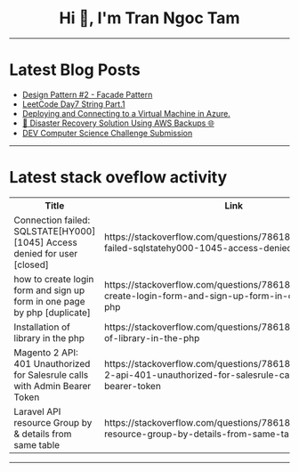 <h1 align="center">Hi 👋, I'm Tran Ngoc Tam</h1>

---

# Latest Blog Posts 
<!-- BLOG-POST-LIST:START -->
- [Design Pattern #2 - Facade Pattern](https://dev.to/superviz/design-pattern-2-facade-pattern-1dhl)
- [LeetCode Day7 String Part.1](https://dev.to/flame_chan_llll/leetcode-day8-string-3mln)
- [Deploying and Connecting to a Virtual Machine in Azure.](https://dev.to/tojumercy1/deploying-and-connecting-to-a-virtual-machine-in-azure-373o)
- [🚀 Disaster Recovery Solution Using AWS Backups 🌐](https://dev.to/alerabello/disaster-recovery-solution-using-aws-backups-2p28)
- [DEV Computer Science Challenge Submission](https://dev.to/jershdev/dev-computer-science-challenge-submission-32nj)
<!-- BLOG-POST-LIST:END -->

---

# Latest stack oveflow activity
<table>
  <tr><th>Title</th><th>Link</th></tr>
  <!-- STACKOVERFLOW:START --><tr><td>Connection failed: SQLSTATE[HY000] [1045] Access denied for user [closed]</td><td>https://stackoverflow.com/questions/78618338/connection-failed-sqlstatehy000-1045-access-denied-for-user</td></tr><tr><td>how to create login form and sign up form in one page by php [duplicate]</td><td>https://stackoverflow.com/questions/78618285/how-to-create-login-form-and-sign-up-form-in-one-page-by-php</td></tr><tr><td>Installation of library in the php</td><td>https://stackoverflow.com/questions/78618247/installation-of-library-in-the-php</td></tr><tr><td>Magento 2 API: 401 Unauthorized for Salesrule calls with Admin Bearer Token</td><td>https://stackoverflow.com/questions/78618206/magento-2-api-401-unauthorized-for-salesrule-calls-with-admin-bearer-token</td></tr><tr><td>Laravel API resource Group by &amp; details from same table</td><td>https://stackoverflow.com/questions/78618108/laravel-api-resource-group-by-details-from-same-table</td></tr><!-- STACKOVERFLOW:END -->
</table>

---


